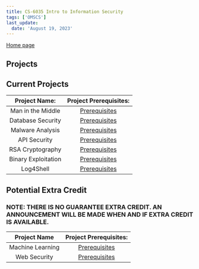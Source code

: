 ```yaml
---
title: CS-6035 Intro to Information Security
tags: ['OMSCS']
last_update:
  date: 'August 19, 2023'
---
```


[Home page](https://github.gatech.edu/pages/cs6035-tools/cs6035-tools.github.io/)

## Projects

## Current Projects

|    Project Name:    |                                                  Project Prerequisites:                                                  |
| :-----------------: | :----------------------------------------------------------------------------------------------------------------------: |
|  Man in the Middle  |       [Prerequisites](https://github.gatech.edu/pages/cs6035-tools/cs6035-tools.github.io/Prerequisites/MITM.html)       |
|  Database Security  | [Prerequisites](https://github.gatech.edu/pages/cs6035-tools/cs6035-tools.github.io/Prerequisites/DatabaseSecurity.html) |
|  Malware Analysis   | [Prerequisites](https://github.gatech.edu/pages/cs6035-tools/cs6035-tools.github.io/Prerequisites/MalwareAnalysis.html)  |
|    API Security     |   [Prerequisites](https://github.gatech.edu/pages/cs6035-tools/cs6035-tools.github.io/Prerequisites/APISecurity.html)    |
|  RSA Cryptography   | [Prerequisites](https://github.gatech.edu/pages/cs6035-tools/cs6035-tools.github.io/Prerequisites/RSACryptography.html)  |
| Binary Exploitation |  [Prerequisites](https://github.gatech.edu/pages/cs6035-tools/cs6035-tools.github.io/Prerequisites/BinaryExploit.html)   |
|      Log4Shell      |    [Prerequisites](https://github.gatech.edu/pages/cs6035-tools/cs6035-tools.github.io/Prerequisites/Log4Shell.html)     |

## Potential Extra Credit

### NOTE: THERE IS NO GUARANTEE EXTRA CREDIT. AN ANNOUNCEMENT WILL BE MADE WHEN AND IF EXTRA CREDIT IS AVAILABLE.

|   Project Name   |                                               Project Prerequisites:                                                |
| :--------------: | :-----------------------------------------------------------------------------------------------------------------: |
| Machine Learning |  [Prerequisites](https://github.gatech.edu/pages/cs6035-tools/cs6035-tools.github.io/Prerequisites/MLonCLAMP.html)  |
|   Web Security   | [Prerequisites](https://github.gatech.edu/pages/cs6035-tools/cs6035-tools.github.io/Prerequisites/WebSecurity.html) |

